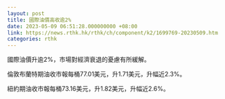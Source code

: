 ```yaml
---
layout: post
title: 國際油價高收逾2%
date: 2023-05-09 06:51:28.000000000 +08:00
link: https://news.rthk.hk/rthk/ch/component/k2/1699769-20230509.htm
categories: rthk
---
```


國際油價升逾2%，市場對經濟衰退的憂慮有所緩解。

倫敦布蘭特期油收市報每桶77.01美元，升1.71美元，升幅近2.3%。

紐約期油收市報每桶73.16美元，升1.82美元，升幅近2.6%。
